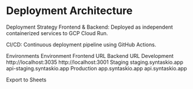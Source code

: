 # Deployment Architecture
Deployment Strategy
Frontend & Backend: Deployed as independent containerized services to GCP Cloud Run.

CI/CD: Continuous deployment pipeline using GitHub Actions.

Environments
Environment	Frontend URL	Backend URL
Development	http://localhost:3035	http://localhost:3001
Staging	staging.syntaskio.app	api-staging.syntaskio.app
Production	app.syntaskio.app	api.syntaskio.app

Export to Sheets
